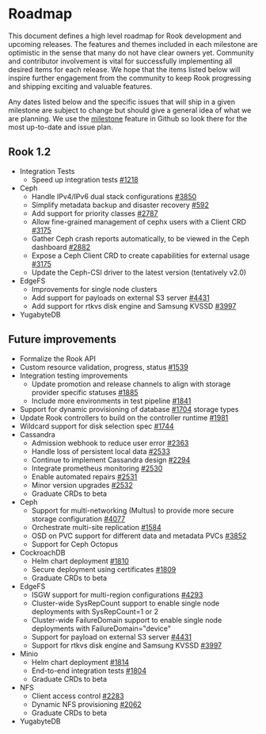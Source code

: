 # Roadmap

This document defines a high level roadmap for Rook development and upcoming releases.
The features and themes included in each milestone are optimistic in the sense that many do not have clear owners yet.
Community and contributor involvement is vital for successfully implementing all desired items for each release.
We hope that the items listed below will inspire further engagement from the community to keep Rook progressing and shipping exciting and valuable features.

Any dates listed below and the specific issues that will ship in a given milestone are subject to change but should give a general idea of what we are planning.
We use the [milestone](https://github.com/rook/rook/milestones) feature in Github so look there for the most up-to-date and issue plan.

## Rook 1.2

* Integration Tests
  * Speed up integration tests [#1218](https://github.com/rook/rook/issues/1218)
* Ceph
  * Handle IPv4/IPv6 dual stack configurations [#3850](https://github.com/rook/rook/issues/3850)
  * Simplify metadata backup and disaster recovery [#592](https://github.com/rook/rook/issues/592)
  * Add support for priority classes [#2787](https://github.com/rook/rook/issues/2787)
  * Allow fine-grained management of cephx users with a Client CRD [#3175](https://github.com/rook/rook/issues/3175)
  * Gather Ceph crash reports automatically, to be viewed in the Ceph dashboard [#2882](https://github.com/rook/rook/issues/2882)
  * Expose a Ceph Client CRD to create capabilities for external usage [#3175](https://github.com/rook/rook/issues/3175)
  * Update the Ceph-CSI driver to the latest version (tentatively v2.0)
* EdgeFS
  * Improvements for single node clusters
  * Add support for payloads on external S3 server [#4431](https://github.com/rook/rook/issues/4431)
  * Add support for rtkvs disk engine and Samsung KVSSD [#3997](https://github.com/rook/rook/issues/3997)
* YugabyteDB

## Future improvements

* Formalize the Rook API
* Custom resource validation, progress, status [#1539](https://github.com/rook/rook/issues/1539)
* Integration testing improvements
  * Update promotion and release channels to align with storage provider specific statuses [#1885](https://github.com/rook/rook/issues/1885)
  * Include more environments in test pipeline [#1841](https://github.com/rook/rook/issues/1841)
* Support for dynamic provisioning of database [#1704](https://github.com/rook/rook/issues/1704) storage types
* Update Rook controllers to build on the controller runtime [#1981](https://github.com/rook/rook/issues/1981)
* Wildcard support for disk selection spec [#1744](https://github.com/rook/rook/issues/1744)
* Cassandra
  * Admission webhook to reduce user error [#2363](https://github.com/rook/rook/issues/2363)
  * Handle loss of persistent local data [#2533](https://github.com/rook/rook/issues/2533)
  * Continue to implement Cassandra design [#2294](https://github.com/rook/rook/issues/2294)
  * Integrate prometheus monitoring [#2530](https://github.com/rook/rook/issues/2530)
  * Enable automated repairs [#2531](https://github.com/rook/rook/issues/2531)
  * Minor version upgrades [#2532](https://github.com/rook/rook/issues/2532)
  * Graduate CRDs to beta
* Ceph
  * Support for multi-networking (Multus) to provide more secure storage configuration [#4077](https://github.com/rook/rook/pull/4077)
  * Orchestrate multi-site replication [#1584](https://github.com/rook/rook/issues/1584)
  * OSD on PVC support for different data and metadata PVCs [#3852](https://github.com/rook/rook/issues/3852)
  * Support for Ceph Octopus
* CockroachDB
  * Helm chart deployment [#1810](https://github.com/rook/rook/issues/1810)
  * Secure deployment using certificates [#1809](https://github.com/rook/rook/issues/1809)
  * Graduate CRDs to beta
* EdgeFS
  * ISGW support for multi-region configurations [#4293](https://github.com/rook/rook/issues/4293)
  * Cluster-wide SysRepCount support to enable single node deployments with SysRepCount=1 or 2
  * Cluster-wide FailureDomain support to enable single node deployments with FailureDomain="device"
  * Support for payload on external S3 server [#4431](https://github.com/rook/rook/issues/4431)
  * Support for rtkvs disk engine and Samsung KVSSD [#3997](https://github.com/rook/rook/issues/3997)
* Minio
  * Helm chart deployment [#1814](https://github.com/rook/rook/issues/1814)
  * End-to-end integration tests [#1804](https://github.com/rook/rook/issues/1804)
  * Graduate CRDs to beta
* NFS
  * Client access control [#2283](https://github.com/rook/rook/issues/2283)
  * Dynamic NFS provisioning [#2062](https://github.com/rook/rook/issues/2062)
  * Graduate CRDs to beta
* YugabyteDB
